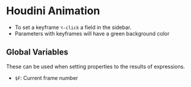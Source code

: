 # Houdini Animation

- To set a keyframe `⌥-click` a field in the sidebar.
- Parameters with keyframes will have a green background color

## Global Variables

These can be used when setting properties to the results of expressions.

- `$F`: Current frame number

